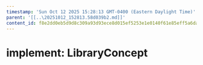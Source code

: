 ```yaml
---
timestamp: 'Sun Oct 12 2025 15:28:13 GMT-0400 (Eastern Daylight Time)'
parent: '[[..\20251012_152813.58d039b2.md]]'
content_id: f8e2dd0eb5d9d8c309a93d93ece8d015ef5253e1e0140f61e85eff5a6da845cd
---
```


# implement: LibraryConcept
